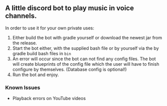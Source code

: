 ## A little discord bot to play music in voice channels.

In order to use it for your own private uses:

1. Either build the bot with gradle yourself or download the newest jar from the release.
2. Start the bot either, with the supplied bash file or by yourself via the by gradle build bash files in `bin`
3. An error will occur since the bot can not find any config files. The bot will create blueprints of the config file
   which the user will have to finish configure by themselves. (Database config is optional!)
4. Run the bot and enjoy.

### Known Issues

- Playback errors on YouTube videos
